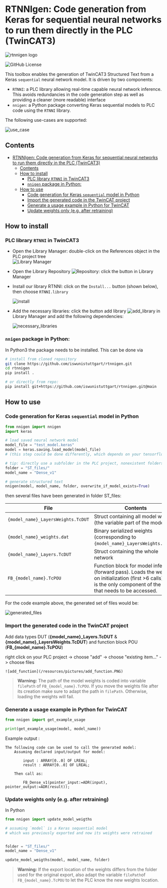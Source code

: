 # RTNNIgen: Code generation from Keras for sequential neural networks to run them directly in the PLC (TwinCAT3)

![rtnnigen logo](/resources/pictures/rtnnigen_logo_256.png)

![GitHub License](https://img.shields.io/github/license/iswunistuttgart/rtnnigen)


This toolbox enables the generation of TwinCAT3 Structured Text from a Keras `sequential` neural network model. It is driven by two components:

- `RTNNI`: a PLC library allowing real-time capable neural network inference. This avoids redundancies in the code generation step as well as providing a cleaner (more readable) interface
- `nnigen`: a Python package converting Keras sequential models to PLC code using the `RTNNI` library.


The following use-cases are supported:

![use_case](/resources/diagram/use_case.png)

## Contents

- [RTNNIgen: Code generation from Keras for sequential neural networks to run them directly in the PLC (TwinCAT3)](#rtnnigen-code-generation-from-keras-for-sequential-neural-networks-to-run-them-directly-in-the-plc-twincat3)
  - [Contents](#contents)
  - [How to install](#how-to-install)
    - [PLC library `RTNNI`  in TwinCAT3](#plc-library-rtnni-in-twincat3)
    - [`nnigen` package in Python:](#nnigen-package-in-python)
  - [How to use](#how-to-use)
    - [Code generation for Keras `sequential` model in Python](#code-generation-for-keras-sequential-model-in-python)
    - [Import the generated code in the TwinCAT project](#import-the-generated-code-in-the-twincat-project)
    - [Generate a usage example in Python for TwinCAT](#generate-a-usage-example-in-python-for-twincat)
    - [Update weights only (e.g. after retraining)](#update-weights-only-eg-after-retraining)



## How to install

### PLC library `RTNNI` in TwinCAT3

- Open the Library Manager: double-click on the References object in the PLC project tree\
    ![Library Manager](/resources/pictures/library_manager.png)

- Open the Library Repository ![Repository](/resources/pictures/repository.png): click the button in Library Manager
- Install our library RTNNI: click on the `Install...` button (shown below), then choose `RTNNI.library`

    ![install](/resources/pictures/install.png)

- Add the necessary libraries: click the button  add library ![add_library](/resources/pictures/add_library.PNG) in Library Manager and add the following dependencies:
  
    ![necessary_libraries](/resources/pictures/necessary_libraries.PNG)

### `nnigen` package in Python:

In Python3 the package needs to be installed. This can be done via

```sh
# install from cloned repository 
git clone https://github.com/iswunistuttgart/rtnnigen.git
cd rtnnigen
pip install .

# or directly from repo:
pip install git+https://github.com/iswunistuttgart/rtnnigen.git@main
```

## How to use

### Code generation for Keras `sequential` model in Python

```py
from nnigen import nnigen
import keras 

# load saved neural network model
model_file = "test_model.keras"
model = keras.saving.load_model(model_file) 
# (this step could be done differently, which depends on your tensorflow version

# tip: directly use a subfolder in the PLC project, nonexistent folders will be created
folder = "ST_files/"
model_name = "Dense_v1"

# generate structured text
nnigen(model, model_name, folder, overwrite_if_model_exists=True)
```
then several files have been generated in folder ST_files:

| File | Contents |
|--|--|
| `{model_name}_LayersWeights.TcDUT` | Struct containing all model weights (the variable part of the model) |
| `{model_name}_weights.dat` | Binary serialized weights (corresponding to `{model_name}_LayersWeights.TcDUT`)
| `{model_name}_Layers.TcDUT` | Struct containing the whole network |
| `FB_{model_name}.TcPOU` | Function block for model inference (forward pass). Loads the weights on initialization (first >6 calls). This is the only component of the model that needs to be accessed. |

For the code example above, the generated set of files would be:

![generated_files](/resources/pictures/generated_files.png) 


### Import the generated code in the TwinCAT project

Add data types DUT (**{model_name}_Layers.TcDUT** & **{model_name}_LayersWeights.TcDUT**) and function block POU (**FB_{model_name}.TcPOU**)
 
right click on your PLC project -> choose "add" -> choose "existing item..." -> choose files

    ![add_function](/resources/pictures/add_function.PNG) 

> **Warning:** The path of the model weights is coded into variable `filePath` of `FB_{model_name}.TcPOU`. If you move the weights file after its creation make sure to adapt the path in `filePath`. Otherwise, loading the weights will fail.

### Generate a usage example in Python for TwinCAT

```py
from nnigen import get_example_usage

print(get_example_usage(model, model_name))
```

Example output :

```
The following code can be used to call the generated model:
    Assuming declared input/output for model:
    
        input : ARRAY[0..0] OF LREAL;
        result : ARRAY[0..0] OF LREAL;

    Then call as:

        FB_Dense_v1(pointer_input:=ADR(input), pointer_output:=ADR(result));  
```

### Update weights only (e.g. after retraining)

In Python 

```py
from nnigen import update_model_weigths

# assuming `model` is a Keras sequential model
# which was previously exported and now its weights were retrained


folder = "ST_files/"
model_name = "Dense_v1"

update_model_weigths(model, model_name, folder)
```

> **Warning:** If the export location of the weights differs from the folder used for the original export, also adapt the variable `filePath`of `FB_{model_name}.TcPOU` to let the PLC know the new weights location.
